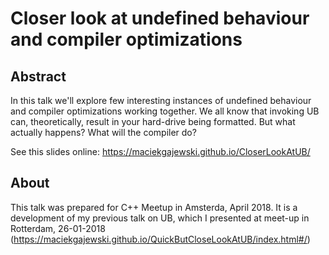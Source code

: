 # Closer look at undefined behaviour and compiler optimizations

## Abstract

In this talk we'll explore few interesting instances of undefined behaviour and compiler optimizations working together.
We all know that invoking UB can, theoretically, result in your hard-drive being formatted. But what actually happens? What will the compiler do?

See this slides online: https://maciekgajewski.github.io/CloserLookAtUB/

## About

This talk was prepared for C++ Meetup in Amsterda, April 2018.
It is a development of my previous talk on UB, which I presented at meet-up in Rotterdam, 26-01-2018 (https://maciekgajewski.github.io/QuickButCloseLookAtUB/index.html#/)

